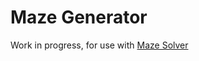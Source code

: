 # Maze Generator
 
Work in progress, for use with <a href="//github.com/exciteabletom/mazesolver">Maze Solver</a>
